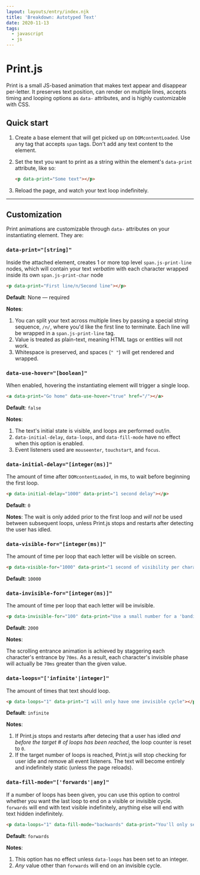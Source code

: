 ```yaml
---
layout: layouts/entry/index.njk
title: 'Breakdown: Autotyped Text'
date: 2020-11-13
tags:
  - javascript
  - js
---
```


# Print.js

Print is a small JS-based animation that makes text appear and disappear per-letter. It preserves text position, can render on multiple lines, accepts timing and looping options as `data-` attributes, and is highly customizable with CSS.

## Quick start

1. Create a base element that will get picked up on `DOMcontentLoaded`. Use any tag that accepts `span` tags. Don't add any text content to the element.

1. Set the text you want to print as a string within the element's `data-print` attribute, like so:

   ```html
   <p data-print="Some text"></p>
   ```

1. Reload the page, and watch your text loop indefinitely.

---

## Customization

Print animations are customizable through `data-` attributes on your instantiating element. They are:

### `data-print="[string]"`

Inside the attached element, creates 1 or more top level `span.js-print-line` nodes, which will contain your text _verbatim_ with each character wrapped inside its own `span.js-print-char` node

```html
<p data-print="First line/n/Second line"></p>
```

**Default**:
None — required

**Notes**:

1. You can split your text across multiple lines by passing a special string sequence, `/n/`, where you'd like the first line to terminate. Each line will be wrapped in a `span.js-print-line` tag.
1. Value is treated as plain-text, meaning HTML tags or entities will not work.
1. Whitespace is preserved, and spaces (`" "`) will get rendered and wrapped.

### `data-use-hover="[boolean]"`

When enabled, hovering the instantiating element will trigger a single loop.

```html
<a data-print="Go home" data-use-hover="true" href="/"></a>
```

**Default**:
`false`

**Notes**:

1. The text's initial state is visible, and loops are performed out/in.
1. `data-initial-delay`, `data-loops`, and `data-fill-mode` have no effect when this option is enabled.
1. Event listeners used are `mouseenter`, `touchstart`, and `focus`.

### `data-initial-delay="[integer(ms)]"`

The amount of time after `DOMcontentLoaded`, in ms, to wait before beginning the first loop.

```html
<p data-initial-delay="1000" data-print="1 second delay"></p>
```

**Default**:
`0`

**Notes**:
The wait is only added prior to the first loop and _will not_ be used between subsequent loops, unless Print.js stops and restarts after detecting the user has idled.

### `data-visible-for="[integer(ms)]"`

The amount of time per loop that each letter will be visible on screen.

```html
<p data-visible-for="1000" data-print="1 second of visibility per character"></p>
```

**Default**:
`10000`

### `data-invisible-for="[integer(ms)]"`

The amount of time per loop that each letter will be invisible.

```html
<p data-invisible-for="100" data-print="Use a small number for a 'banding' effect"></p>
```

**Default**:
`2000`

**Notes**:

The scrolling entrance animation is achieved by staggering each character's entrance by `70ms`. As a result, each character's invisible phase will actually be `70ms` greater than the given value.

### `data-loops="['infinite'|integer]"`

The amount of times that text should loop.

```html
<p data-loops="1" data-print="I will only have one invisible cycle"></p>
```

**Default**:
`infinite`

**Notes**:

1. If Print.js stops and restarts after detecing that a user has idled _and before the target # of loops has been reached_, the loop counter is reset to `0`.
1. If the target number of loops is reached, Print.js will stop checking for user idle and remove all event listeners. The text will become entirely and indefinitely static (unless the page reloads).

### `data-fill-mode="['forwards'|any]"`

If a number of loops has been given, you can use this option to control whether you want the last loop to end on a visible or invisible cycle. `forwards` will end with text visible indefinitely, anything else will end with text hidden indefinitely.

```html
<p data-loops="1" data-fill-mode="backwards" data-print="You'll only see me once. Don't blink!"></p>
```

**Default**:
`forwards`

**Notes**:

1. This option has no effect unless `data-loops` has been set to an integer.
1. _Any_ value other than `forwards` will end on an invisible cycle.
